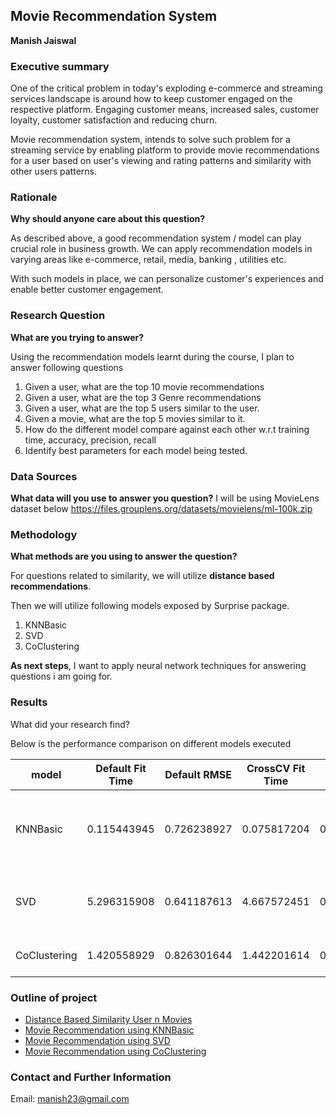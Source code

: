 ## Movie Recommendation System

**Manish Jaiswal**

### Executive summary

One of the critical problem in today's exploding e-commerce and streaming services landscape is around how to keep customer engaged on the respective platform. Engaging customer means, increased sales, customer loyalty, customer satisfaction and reducing churn.

Movie recommendation system, intends to solve such problem for a streaming service by enabling platform to provide movie recommendations for a user based on user's viewing and rating patterns and similarity with other users patterns.

### Rationale
**Why should anyone care about this question?**

As described above, a good recommendation system / model can play crucial role in business growth. We can apply recommendation models in varying areas like e-commerce, retail, media, banking , utilities etc.

With such models in place, we can personalize customer's experiences and enable better customer engagement.

### Research Question
**What are you trying to answer?**

Using the recommendation models learnt during the course, I plan to answer following questions
1. Given a user, what are the top 10 movie recommendations
2. Given a user, what are the top 3 Genre recommendations
3. Given a user, what are the top 5 users similar to the user.
4. Given a movie, what are the top 5 movies similar to it.
5. How do the different model compare against each other w.r.t training time, accuracy, precision, recall
6. Identify best parameters for each model being tested.

### Data Sources
**What data will you use to answer you question?**
I will be using MovieLens dataset below
https://files.grouplens.org/datasets/movielens/ml-100k.zip

### Methodology
**What methods are you using to answer the question?**

For questions related to similarity, we will utilize 
**distance based recommendations**.

Then we will utilize following models exposed by Surprise package.
1. KNNBasic
2. SVD
3. CoClustering

**As next steps**, I want to apply neural network techniques for answering questions i am going for.

### Results
What did your research find?

Below is the performance comparison on different models executed

| model        | Default Fit Time | Default RMSE | CrossCV Fit Time | CrossCV RMSE | GridSearchCV Fit Time | GridSearchCV RMSE | GridSearchCV Best Params                                              |
| ------------ | ---------------- | ------------ | ---------------- | ------------ | --------------------- | ----------------- | --------------------------------------------------------------------- |
| KNNBasic     | 0.115443945      | 0.726238927  | 0.075817204      | 0.946783728  | 77.426934             | 0.953747264       | {'k': 20, 'sim\_options': {'name': 'msd', 'user\_based': True}}       |
| SVD          | 5.296315908      | 0.641187613  | 4.667572451      | 0.875052874  | 205.6373751           | 0.869232585       | {'n\_factors': 2, 'n\_epochs': 20, 'lr\_all': 0.01, 'reg\_all': 0.04} |
| CoClustering | 1.420558929      | 0.826301644  | 1.442201614      | 0.947971527  | 296.9580288           | 0.954353775       | {'n\_epochs': 150, 'n\_cltr\_u': 5}                                   |

### Outline of project

- [Distance Based Similarity User n Movies](https://github.com/manish237/AIMLCapstone/blob/main/Capstone-DistanceBased.ipynb)
- [Movie Recommendation using KNNBasic](https://github.com/manish237/AIMLCapstone/blob/main/Capstone-KNN.ipynb)
- [Movie Recommendation using SVD](https://github.com/manish237/AIMLCapstone/blob/main/Capstone-SVD.ipynb)
- [Movie Recommendation using CoClustering](https://github.com/manish237/AIMLCapstone/blob/main/Capstone-coclustering.ipynb)


### Contact and Further Information
Email: manish23@gmail.com